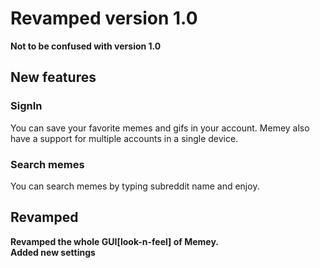 # Revamped version 1.0
**Not to be confused with version 1.0**<br>

## New features

### SignIn
You can save your favorite memes and gifs in your account. Memey also have a support for multiple accounts in a single device.

### Search memes
You can search memes by typing subreddit name and enjoy.

## Revamped
**Revamped the whole GUI[look-n-feel] of Memey.**<br>
**Added new settings**<br>
